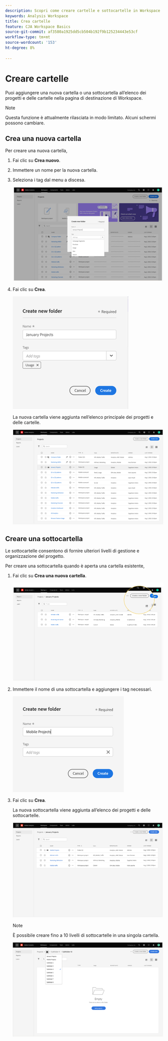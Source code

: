```yaml
---
description: Scopri come creare cartelle e sottocartelle in Workspace
keywords: Analysis Workspace
title: Crea cartelle
feature: CJA Workspace Basics
source-git-commit: af3580a1925dd5cb504b192f9b125234443e53cf
workflow-type: tm+mt
source-wordcount: '153'
ht-degree: 8%

---
```



# Creare cartelle

Puoi aggiungere una nuova cartella o una sottocartella all’elenco dei progetti e delle cartelle nella pagina di destinazione di Workspace.

>[!NOTE]
>
>Questa funzione è attualmente rilasciata in modo limitato. Alcuni schermi possono cambiare.

## Crea una nuova cartella

Per creare una nuova cartella,

1. Fai clic su **Crea nuovo**.

1. Immettere un nome per la nuova cartella.

1. Seleziona i tag dal menu a discesa.

   ![](/help/analysis-workspace/build-workspace-project/assets/select-tags.png)

1. Fai clic su **Crea**.

   ![](/help/analysis-workspace/build-workspace-project/assets/create.png)

   La nuova cartella viene aggiunta nell’elenco principale dei progetti e delle cartelle.

   ![](/help/analysis-workspace/build-workspace-project/assets/create-new-listed.png)

## Creare una sottocartella

Le sottocartelle consentono di fornire ulteriori livelli di gestione e organizzazione del progetto.

Per creare una sottocartella quando è aperta una cartella esistente,

1. Fai clic su **Crea una nuova cartella**.

   ![](/help/analysis-workspace/build-workspace-project/assets/create-subfolder2.png)

1. Immettere il nome di una sottocartella e aggiungere i tag necessari.

   ![](/help/analysis-workspace/build-workspace-project/assets/create-subfolder-name.png)

1. Fai clic su **Crea**.

   La nuova sottocartella viene aggiunta all’elenco dei progetti e delle sottocartelle.

   ![](/help/analysis-workspace/build-workspace-project/assets/create-subfolder-added.png)

   >[!NOTE]
   >
   >È possibile creare fino a 10 livelli di sottocartelle in una singola cartella.

   ![](/help/analysis-workspace/build-workspace-project/assets/create-subfolder-limit.png)
